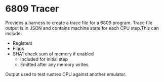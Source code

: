 # 6809 Tracer

Provides a harness to create a trace file for a 6809 program. Trace file output is in JSON and contains machine state for each CPU step.This can include:

* Registers
* Flags
* SHA1 check sum of memory if enabled
    * Included for initial step
    * Emitted after any memory writes

Output used to test rustrex CPU against another emulator.



